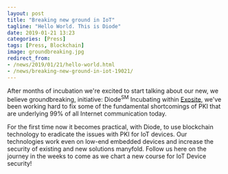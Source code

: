 ```yaml
---
layout: post
title: "Breaking new ground in IoT"
tagline: "Hello World. This is Diode"
date: 2019-01-21 13:23
categories: [Press]
tags: [Press, Blockchain]
image: groundbreaking.jpg
redirect_from:
- /news/2019/01/21/hello-world.html
- /news/breaking-new-ground-in-iot-19021/
---
```


After months of incubation we're excited to start talking about our new, we believe groundbreaking, initiative: Diode<sup>SM</sup> Incubating within [Exosite](https://exosite.com), we've been working hard to fix some of the fundamental shortcomings of PKI that are underlying 99% of all Internet communication today.

For the first time now it becomes practical, with Diode, to use blockchain technology to eradicate the issues with PKI for IoT devices.  Our technologies work even on low-end embedded devices and increase the security of existing and new solutions manyfold. Follow us here on the journey in the weeks to come as we chart a new course for IoT Device security!
